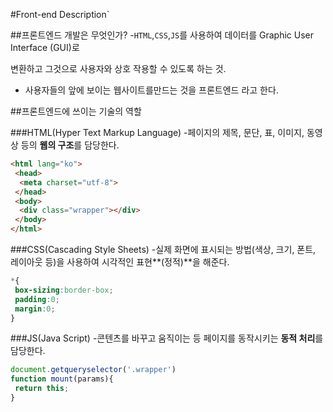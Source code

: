 #Front-end Description`

##프론트엔드 개발은 무엇인가?
 -`HTML`,`CSS`,`JS`를 사용하여 데이터를 Graphic User Interface (GUI)로

   변환하고 그것으로 사용자와 상호 작용할 수 있도록 하는 것.
 - 사용자들의 앞에 보이는 웹사이트를만드는 것을 프론트엔드 라고 한다.


##프론트엔드에 쓰이는 기술의 역할

###HTML(Hyper Text Markup Language)
 -페이지의 제목, 문단, 표, 이미지, 동영상 등의 **웹의 구조**를 담당한다.

```html
<html lang="ko">
 <head>
  <meta charset="utf-8">
 </head>
 <body>
  <div class="wrapper"></div>
 </body>
</html>
```
###CSS(Cascading Style Sheets)
-실제 화면에 표시되는 방법(색상, 크기, 폰트, 레이아웃 등)을 사용하여 시각적인 표현**(정적)**을 해준다.

```css
*{
 box-sizing:border-box;
 padding:0;
 margin:0;
}
```
###JS(Java Script)
 -콘텐츠를 바꾸고 움직이는 등 페이지를 동작시키는 **동적 처리**를 담당한다.

```javascript
document.getqueryselector('.wrapper')
function mount(params){
 return this;
}
```


 

